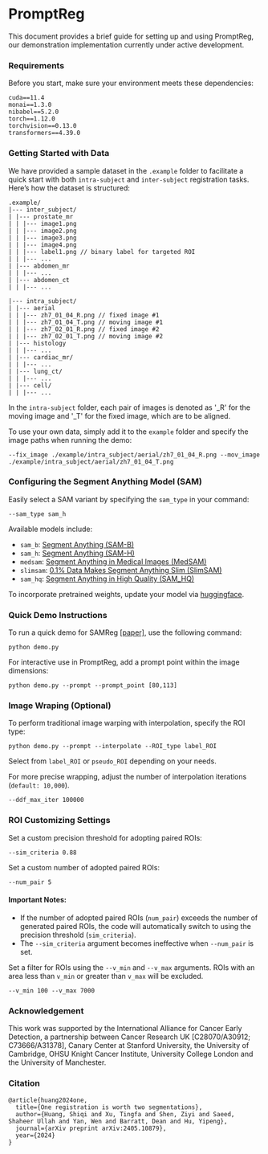# PromptReg
This document provides a brief guide for setting up and using PromptReg, our demonstration implementation currently under active development.
### Requirements
Before you start, make sure your environment meets these dependencies:

```
cuda==11.4
monai==1.3.0
nibabel==5.2.0
torch==1.12.0
torchvision==0.13.0
transformers==4.39.0
```

### Getting Started with Data
We have provided a sample dataset in the `.example` folder to facilitate a quick start with both `intra-subject` and `inter-subject` registration tasks. Here’s how the dataset is structured:
```commandline
.example/
|--- inter_subject/
| |--- prostate_mr
| | |--- image1.png
| | |--- image2.png
| | |--- image3.png
| | |--- image4.png
| | |--- label1.png // binary label for targeted ROI
| | |--- ...
| |--- abdomen_mr
| | |--- ...
| |--- abdomen_ct
| | |--- ...

|--- intra_subject/
| |--- aerial
| | |--- zh7_01_04_R.png // fixed image #1
| | |--- zh7_01_04_T.png // moving image #1
| | |--- zh7_02_01_R.png // fixed image #2
| | |--- zh7_02_01_T.png // moving image #2
| |--- histology
| | |--- ...
| |--- cardiac_mr/
| | |--- ...
| |--- lung_ct/
| | |--- ...
| |--- cell/
| | |--- ...
```
In the `intra-subject` folder, each pair of images is denoted as '_R' for the moving image and '_T' for the fixed image, which are to be aligned.

To use your own data, simply add it to the `example` folder and specify the image paths when running the demo:
```commandline
--fix_image ./example/intra_subject/aerial/zh7_01_04_R.png --mov_image ./example/intra_subject/aerial/zh7_01_04_T.png
```

### Configuring the Segment Anything Model (SAM)

Easily select a SAM variant by specifying the `sam_type` in your command:
```commandline
--sam_type sam_h
```
Available models include:
- `sam_b`: [Segment Anything (SAM-B)](https://arxiv.org/abs/2304.02643)
- `sam_h`: [Segment Anything (SAM-H)](https://arxiv.org/abs/2304.02643)
- `medsam`: [Segment Anything in Medical Images (MedSAM)](https://arxiv.org/abs/2304.12306)
- `slimsam`: [0.1% Data Makes Segment Anything Slim (SlimSAM)](https://arxiv.org/html/2312.05284v3)
- `sam_hq`: [Segment Anything in High Quality (SAM_HQ)](https://arxiv.org/abs/2306.01567)

To incorporate pretrained weights, update your model via [huggingface](https://huggingface.co/).

### Quick Demo Instructions
To run a quick demo for SAMReg [[paper]](https://arxiv.org/abs/2405.10879), use the following command:
```commandline
python demo.py 
```


[//]: # (### Adding a Prompt Point )
For interactive use in PromptReg, add a prompt point within the image dimensions:
```commandline
python demo.py --prompt --prompt_point [80,113]
```

[//]: # (And then Execute a quick demo with the following:)

[//]: # (### Running a Quick Demo)
[//]: # (Execute a quick demo with the following:)
[//]: # (```commandline)
[//]: # (python demo.py --prompt)
[//]: # (```)



### Image Wraping (Optional)

To perform traditional image warping with interpolation, specify the ROI type:
```commandline
python demo.py --prompt --interpolate --ROI_type label_ROI 
```
Select from `label_ROI` or `pseudo_ROI` depending on your needs.

For more precise wrapping, adjust the number of interpolation iterations (``default: 10,000``).
```commandline
--ddf_max_iter 100000
```

### ROI Customizing Settings
Set a custom precision threshold for adopting paired ROIs:
```commandline
--sim_criteria 0.88
```

Set a custom number of adopted paired ROIs:
```commandline
--num_pair 5
```
#### Important Notes:
- If the number of adopted paired ROIs (`num_pair`) exceeds the number of generated paired ROIs, the code will automatically switch to using the precision threshold (`sim_criteria`).
- The `--sim_criteria` argument becomes ineffective when `--num_pair` is set.

Set a filter for ROIs using the `--v_min` and `--v_max` arguments. ROIs with an area less than `v_min` or greater than `v_max` will be excluded.
```commandline
--v_min 100 --v_max 7000
```


### Acknowledgement
This work was supported by the International Alliance for Cancer Early Detection, a partnership between Cancer Research UK [C28070/A30912; C73666/A31378], Canary Center at Stanford University, the University of Cambridge, OHSU Knight Cancer Institute, University College London and the University of Manchester.

### Citation
```commandline
@article{huang2024one,
  title={One registration is worth two segmentations},
  author={Huang, Shiqi and Xu, Tingfa and Shen, Ziyi and Saeed, Shaheer Ullah and Yan, Wen and Barratt, Dean and Hu, Yipeng},
  journal={arXiv preprint arXiv:2405.10879},
  year={2024}
}
```